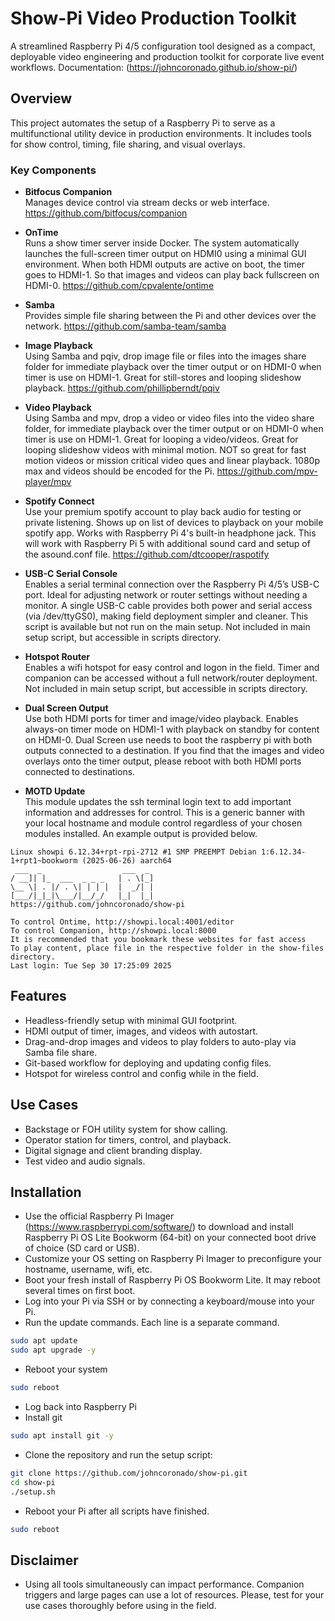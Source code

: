 # Show-Pi Video Production Toolkit

A streamlined Raspberry Pi 4/5 configuration tool designed as a compact, deployable video engineering and production toolkit for corporate live event workflows.
Documentation: (<https://johncoronado.github.io/show-pi/>)

## Overview

This project automates the setup of a Raspberry Pi to serve as a multifunctional utility device in production environments. It includes tools for show control, timing, file sharing, and visual overlays.

### Key Components

- **Bitfocus Companion**  
  Manages device control via stream decks or web interface. <https://github.com/bitfocus/companion>

- **OnTime**  
  Runs a show timer server inside Docker. The system automatically launches the full-screen timer output on HDMI0 using a minimal GUI environment. When both HDMI outputs are active on boot, the timer goes to HDMI-1. So that images and videos can play back fullscreen on HDMI-0.  <https://github.com/cpvalente/ontime>

- **Samba**  
  Provides simple file sharing between the Pi and other devices over the network. <https://github.com/samba-team/samba>

- **Image Playback**  
  Using Samba and pqiv, drop image file or files into the images share folder for immediate playback over the timer output or on HDMI-0 when timer is use on HDMI-1. Great for still-stores and looping slideshow playback. <https://github.com/phillipberndt/pqiv>

- **Video Playback**  
  Using Samba and mpv, drop a video or video files into the video share folder, for immediate playback over the timer output or on HDMI-0 when timer is use on HDMI-1. Great for looping a video/videos. Great for looping slideshow videos with minimal motion. NOT so great for fast motion videos or mission critical video ques and linear playback. 1080p max and videos should be encoded for the Pi. <https://github.com/mpv-player/mpv>

- **Spotify Connect**  
  Use your premium spotify account to play back audio for testing or private listening. Shows up on list of devices to playback on your mobile spotify app. Works with Raspberry Pi 4's built-in headphone jack. This will work with Raspberry Pi 5 with additional sound card and setup of the asound.conf file. <https://github.com/dtcooper/raspotify>

- **USB-C Serial Console**  
  Enables a serial terminal connection over the Raspberry Pi 4/5’s USB-C port. Ideal for adjusting network or router settings without needing a monitor. A single USB-C cable provides both power and serial access (via /dev/ttyGS0), making field deployment simpler and cleaner. This script is available but not run on the main setup. Not included in main setup script, but accessible in scripts directory. 

- **Hotspot Router**  
  Enables a wifi hotspot for easy control and logon in the field. Timer and companion can be accessed without a full network/router deployment. Not included in main setup script, but accessible in scripts directory.

- **Dual Screen Output**  
  Use both HDMI ports for timer and image/video playback. Enables always-on timer mode on HDMI-1 with playback on standby for content on HDMI-0. Dual Screen use needs to boot the raspberry pi with both outputs connected to a destination. If you find that the images and video overlays onto the timer output, please reboot with both HDMI ports connected to destinations.

- **MOTD Update**  
  This module updates the ssh terminal login text to add important information and addresses for control. This is a generic banner with your local hostname and module control regardless of your chosen modules installed. An example output is provided below. 

```text
Linux showpi 6.12.34+rpt-rpi-2712 #1 SMP PREEMPT Debian 1:6.12.34-1+rpt1~bookworm (2025-06-26) aarch64
 ___  _                  ___  _ 
/ __]| |_  ___  _ _ _   | . \[_]
\__ \| . |/ . \| | | |  |  _/| |
[___/|_|_|\___/|__/_/   |_|  |_|
https://github.com/johncoronado/show-pi

To control Ontime, http://showpi.local:4001/editor
To control Companion, http://showpi.local:8000
It is recommended that you bookmark these websites for fast access
To play content, place file in the respective folder in the show-files directory.
Last login: Tue Sep 30 17:25:09 2025
```

## Features

- Headless-friendly setup with minimal GUI footprint.
- HDMI output of timer, images, and videos with autostart.
- Drag-and-drop images and videos to play folders to auto-play via Samba file share.
- Git-based workflow for deploying and updating config files.
- Hotspot for wireless control and config while in the field.

## Use Cases

- Backstage or FOH utility system for show calling.
- Operator station for timers, control, and playback.
- Digital signage and client branding display.
- Test video and audio signals.

## Installation

- Use the official Raspberry Pi Imager (<https://www.raspberrypi.com/software/>) to download and install Raspberry Pi OS Lite Bookworm (64-bit) on your connected boot drive of choice (SD card or USB).
- Customize your OS setting on Raspberry Pi Imager to preconfigure your hostname, username, wifi, etc.
- Boot your fresh install of Raspberry Pi OS Bookworm Lite. It may reboot several times on first boot.
- Log into your Pi via SSH or by connecting a keyboard/mouse into your Pi.
- Run the update commands. Each line is a separate command.

```bash
sudo apt update
sudo apt upgrade -y
```

- Reboot your system

```bash
sudo reboot
```

- Log back into Raspberry Pi
- Install git

```bash
sudo apt install git -y
```

- Clone the repository and run the setup script:

```bash
git clone https://github.com/johncoronado/show-pi.git
cd show-pi
./setup.sh
```

- Reboot your Pi after all scripts have finished.

```bash
sudo reboot
```

## Disclaimer

- Using all tools simultaneously can impact performance. Companion triggers and large pages can use a lot of resources. Please, test for your use cases thoroughly before using in the field.
